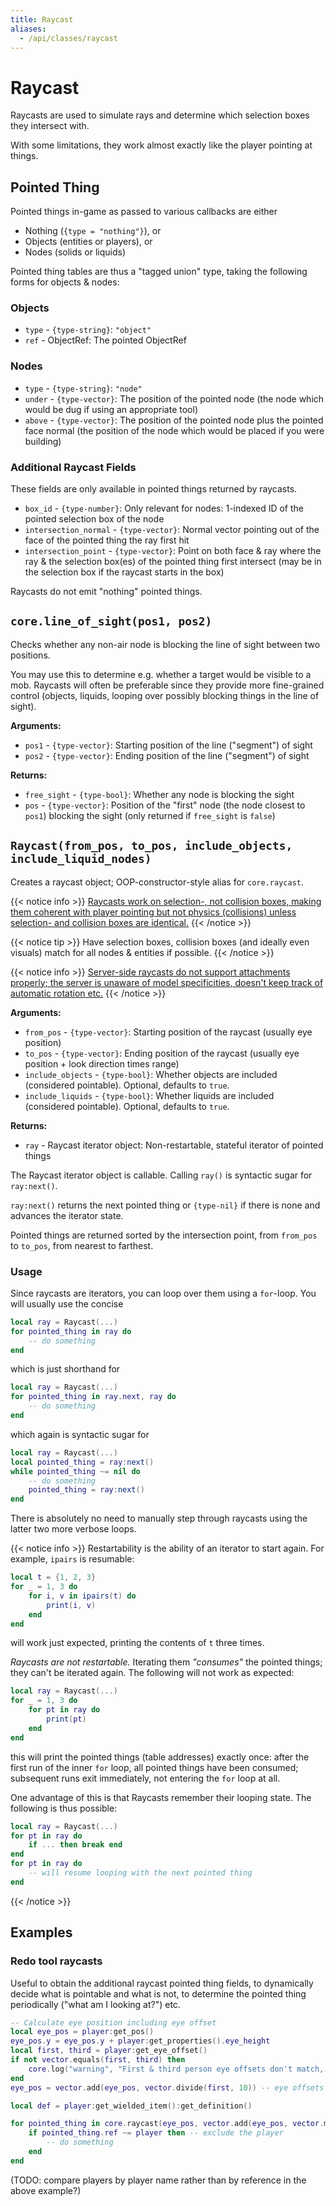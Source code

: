 ```yaml
---
title: Raycast
aliases:
  - /api/classes/raycast
---
```


# Raycast

Raycasts are used to simulate rays and determine which selection boxes they intersect with.

With some limitations, they work almost exactly like the player pointing at things.

## Pointed Thing

Pointed things in-game as passed to various callbacks are either

- Nothing (`{type = "nothing"}`), or
- Objects (entities or players), or
- Nodes (solids or liquids)

Pointed thing tables are thus a "tagged union" type, taking the following forms for objects & nodes:

### Objects

- `type` - `{type-string}`: `"object"`
- `ref` - ObjectRef: The pointed ObjectRef

### Nodes

- `type` - `{type-string}`: `"node"`
- `under` - `{type-vector}`: The position of the pointed node (the node which would be dug if using an appropriate tool)
- `above` - `{type-vector}`: The position of the pointed node plus the pointed face normal (the position of the node which would be placed if you were building)

### Additional Raycast Fields

These fields are only available in pointed things returned by raycasts.

- `box_id` - `{type-number}`: Only relevant for nodes: 1-indexed ID of the pointed selection box of the node
- `intersection_normal` - `{type-vector}`: Normal vector pointing out of the face of the pointed thing the ray first hit
- `intersection_point` - `{type-vector}`: Point on both face & ray where the ray & the selection box(es) of the pointed thing first intersect (may be in the selection box if the raycast starts in the box)

Raycasts do not emit "nothing" pointed things.

## `core.line_of_sight(pos1, pos2)`

Checks whether any non-air node is blocking the line of sight between two positions.

You may use this to determine e.g. whether a target would be visible to a mob. Raycasts will often be preferable since they provide more fine-grained control (objects, liquids, looping over possibly blocking things in the line of sight).

**Arguments:**

- `pos1` - `{type-vector}`: Starting position of the line ("segment") of sight
- `pos2` - `{type-vector}`: Ending position of the line ("segment") of sight

**Returns:**

- `free_sight` - `{type-bool}`: Whether any node is blocking the sight
- `pos` - `{type-vector}`: Position of the "first" node (the node closest to `pos1`) blocking the sight (only returned if `free_sight` is `false`)

## `Raycast(from_pos, to_pos, include_objects, include_liquid_nodes)`

Creates a raycast object; OOP-constructor-style alias for `core.raycast`.

{{< notice info >}}
[Raycasts work on selection-, not collision boxes, making them coherent with player pointing but not physics (collisions) unless selection- and collision boxes are identical.](https://github.com/luanti-org/luanti/issues/12673)
{{< /notice >}}

{{< notice tip >}}
Have selection boxes, collision boxes (and ideally even visuals) match for all nodes & entities if possible.
{{< /notice >}}

{{< notice info >}}
[Server-side raycasts do not support attachments properly; the server is unaware of model specificities, doesn't keep track of automatic rotation etc.](https://github.com/luanti-org/luanti/issues/10304)
{{< /notice >}}

**Arguments:**

- `from_pos` - `{type-vector}`: Starting position of the raycast (usually eye position)
- `to_pos` - `{type-vector}`: Ending position of the raycast (usually eye position + look direction times range)
- `include_objects` - `{type-bool}`: Whether objects are included (considered pointable). Optional, defaults to `true`.
- `include_liquids` - `{type-bool}`: Whether liquids are included (considered pointable). Optional, defaults to `true`.

**Returns:**

- `ray` - Raycast iterator object: Non-restartable, stateful iterator of pointed things

The Raycast iterator object is callable. Calling `ray()` is syntactic sugar for `ray:next()`.

`ray:next()` returns the next pointed thing or `{type-nil}` if there is none and advances the iterator state.

Pointed things are returned sorted by the intersection point, from `from_pos` to `to_pos`, from nearest to farthest.

### Usage

Since raycasts are iterators, you can loop over them using a `for`-loop. You will usually use the concise

```lua
local ray = Raycast(...)
for pointed_thing in ray do
	-- do something
end
```

which is just shorthand for

```lua
local ray = Raycast(...)
for pointed_thing in ray.next, ray do
	-- do something
end
```

which again is syntactic sugar for

```lua
local ray = Raycast(...)
local pointed_thing = ray:next()
while pointed_thing ~= nil do
	-- do something
	pointed_thing = ray:next()
end
```

There is absolutely no need to manually step through raycasts using the latter two more verbose loops.

{{< notice info >}}
Restartability is the ability of an iterator to start again. For example, `ipairs` is resumable:

```lua
local t = {1, 2, 3}
for _ = 1, 3 do
	for i, v in ipairs(t) do
		print(i, v)
	end
end
```

will work just expected, printing the contents of `t` three times.

_Raycasts are not restartable._ Iterating them _"consumes"_ the pointed things; they can't be iterated again. The following will not work as expected:

```lua
local ray = Raycast(...)
for _ = 1, 3 do
	for pt in ray do
		print(pt)
	end
end
```

this will print the pointed things (table addresses) exactly once: after the first run of the inner `for` loop, all pointed things have been consumed; subsequent runs exit immediately, not entering the `for` loop at all.

One advantage of this is that Raycasts remember their looping state. The following is thus possible:

```lua
local ray = Raycast(...)
for pt in ray do
	if ... then break end
end
for pt in ray do
	-- will resume looping with the next pointed thing
end
```

{{< /notice >}}

## Examples

### Redo tool raycasts

Useful to obtain the additional raycast pointed thing fields, to dynamically decide what is pointable and what is not, to determine the pointed thing periodically ("what am I looking at?") etc.

```lua
-- Calculate eye position including eye offset
local eye_pos = player:get_pos()
eye_pos.y = eye_pos.y + player:get_properties().eye_height
local first, third = player:get_eye_offset()
if not vector.equals(first, third) then
	core.log("warning", "First & third person eye offsets don't match, assuming first person")
end
eye_pos = vector.add(eye_pos, vector.divide(first, 10)) -- eye offsets are in block space (10x), transform them back to metric

local def = player:get_wielded_item():get_definition()

for pointed_thing in core.raycast(eye_pos, vector.add(eye_pos, vector.multiply(player:get_look_dir(), def.range or 4)), true, def.liquids_pointable) do
	if pointed_thing.ref ~= player then -- exclude the player
		-- do something
	end
end
```

(TODO: compare players by player name rather than by reference in the above example?)
